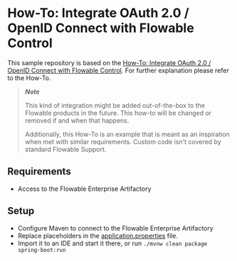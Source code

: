 # How-To: Integrate OAuth 2.0 / OpenID Connect with Flowable Control

This sample repository is based on the [How-To: Integrate OAuth 2.0 / OpenID Connect with Flowable Control](https://documentation.flowable.com/latest/howto/howto-oauth2-flowable-control/).
For further explanation please refer to the How-To.

> ***Note***
> 
> This kind of integration might be added out-of-the-box to the Flowable products in the future. This how-to will be changed or removed if and when that happens.
> 
> Additionally, this How-To is an example that is meant as an inspiration when met with similar requirements. Custom code isn't covered by standard Flowable Support.

## Requirements

* Access to the Flowable Enterprise Artifactory

## Setup

* Configure Maven to connect to the Flowable Enterprise Artifactory
* Replace placeholders in the [application.properties](src/main/resources/application.properties) file.
* Import it to an IDE and start it there, or run `./mvnw clean package spring-boot:run`
